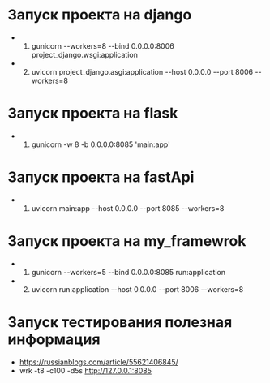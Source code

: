 # Запуск проекта на django
- 1. gunicorn --workers=8 --bind 0.0.0.0:8006 project_django.wsgi:application
- 2. uvicorn project_django.asgi:application  --host 0.0.0.0 --port 8006 --workers=8

# Запуск проекта на  flask
- 1. gunicorn -w 8 -b 0.0.0.0:8085 'main:app'

# Запуск проекта на  fastApi
- 1. uvicorn main:app --host 0.0.0.0 --port 8085 --workers=8

# Запуск проекта на  my_framewrok
- 1. gunicorn --workers=5 --bind 0.0.0.0:8085 run:application
- 2. uvicorn run:application  --host 0.0.0.0 --port 8006 --workers=8

# Запуск тестирования полезная информация
- https://russianblogs.com/article/55621406845/
- wrk -t8 -c100 -d5s http://127.0.0.1:8085